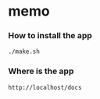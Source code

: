 # memo

### How to install the app
```
./make.sh
```

### Where is the app
```
http://localhost/docs
```
